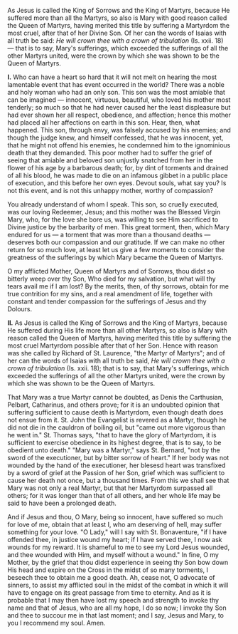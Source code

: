 
As Jesus is called the King of Sorrows and the King of Martyrs, because He suffered more than all the Martyrs, so also is Mary with good reason called the Queen of Martyrs, having merited this title by suffering a Martyrdom the most cruel, after that of her Divine Son. Of her can the words of Isaias with all truth be said: *He will crown thee with a crown of tribulation* (Is. xxii. 18) — that is to say, Mary\'s sufferings, which exceeded the sufferings of all the other Martyrs united, were the crown by which she was shown to be the Queen of Martyrs.

**I\.** Who can have a heart so hard that it will not melt on hearing the most lamentable event that has event occurred in the world? There was a noble and holy woman who had an only son. This son was the most amiable that can be imagined — innocent, virtuous, beautiful, who loved his mother most tenderly; so much so that he had never caused her the least displeasure but had ever shown her all respect, obedience, and affection; hence this mother had placed all her affections on earth in this son. Hear, then, what happened. This son, through envy, was falsely accused by his enemies; and though the judge knew, and himself confessed, that he was innocent, yet, that he might not offend his enemies, he condemned him to the ignominious death that they demanded. This poor mother had to suffer the grief of seeing that amiable and beloved son unjustly snatched from her in the flower of his age by a barbarous death; for, by dint of torments and drained of all his blood, he was made to die on an infamous gibbet in a public place of execution, and this before her own eyes. Devout souls, what say you? Is not this event, and is not this unhappy mother, worthy of compassion?

You already understand of whom I speak. This son, so cruelly executed, was our loving Redeemer, Jesus; and this mother was the Blessed Virgin Mary, who, for the love she bore us, was willing to see Him sacrificed to Divine justice by the barbarity of men. This great torment, then, which Mary endured for us — a torment that was more than a thousand deaths — deserves both our compassion and our gratitude. If we can make no other return for so much love, at least let us give a few moments to consider the greatness of the sufferings by which Mary became the Queen of Martyrs.

O my afflicted Mother, Queen of Martyrs and of Sorrows, thou didst so bitterly weep over thy Son, Who died for my salvation, but what will thy tears avail me if I am lost? By the merits, then, of thy sorrows, obtain for me true contrition for my sins, and a real amendment of life, together with constant and tender compassion for the sufferings of Jesus and thy Dolours.

**II\.** As Jesus is called the King of Sorrows and the King of Martyrs, because He suffered during His life more than all other Martyrs, so also is Mary with reason called the Queen of Martyrs, having merited this title by suffering the most cruel Martyrdom possible after that of her Son. Hence with reason was she called by Richard of St. Laurence, \"the Martyr of Martyrs\"; and of her can the words of Isaias with all truth be said, *He will crown thee with a crown of tribulation* (Is. xxii. 18); that is to say, that Mary\'s sufferings, which exceeded the sufferings of all the other Martyrs united, were the crown by which she was shown to be the Queen of Martyrs.

That Mary was a true Martyr cannot be doubted, as Denis the Carthusian, Pelbart, Catharinus, and others prove; for it is an undoubted opinion that suffering sufficient to cause death is Martyrdom, even though death does not ensue from it. St. John the Evangelist is revered as a Martyr, though he did not die in the cauldron of boiling oil, but \"came out more vigorous than he went in.\" St. Thomas says, \"that to have the glory of Martyrdom, it is sufficient to exercise obedience in its highest degree, that is to say, to be obedient unto death.\" \"Mary was a Martyr,\" says St. Bernard, \"not by the sword of the executioner, but by bitter sorrow of heart.\" If her body was not wounded by the hand of the executioner, her blesesd heart was transfixed by a sword of grief at the Passion of her Son, grief which was sufficient to cause her death not once, but a thousand times. From this we shall see that Mary was not only a real Martyr, but that her Martyrdom surpassed all others; for it was longer than that of all others, and her whole life may be said to have been a prolonged death.

And if Jesus and thou, O Mary, being so innocent, have suffered so much for love of me, obtain that at least I, who am deserving of hell, may suffer something for your love. \"O Lady,\" will I say with St. Bonaventure, \"if I have offended thee, in justice wound my heart; if I have served thee, I now ask wounds for my reward. It is shameful to me to see my Lord Jesus wounded, and thee wounded with Him, and myself without a wound.\" In fine, O my Mother, by the grief that thou didst experience in seeing thy Son bow down His head and expire on the Cross in the midst of so many torments, I beseech thee to obtain me a good death. Ah, cease not, O advocate of sinners, to assist my afflicted soul in the midst of the combat in which it will have to engage on its great passage from time to eternity. And as it is probable that I may then have lost my speech and strength to invoke thy name and that of Jesus, who are all my hope, I do so now; I invoke thy Son and thee to succour me in that last moment; and I say, Jesus and Mary, to you I recommend my soul. Amen.

